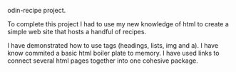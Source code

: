 odin-recipe project.

To complete this project I had to use my new knowledge of html to create a simple web site that hosts a handful of recipes.

I have demonstrated how to use tags (headings, lists, img and a).  I have know commited a basic html boiler plate to memory.  I have used links to connect several html pages together into one cohesive package.  